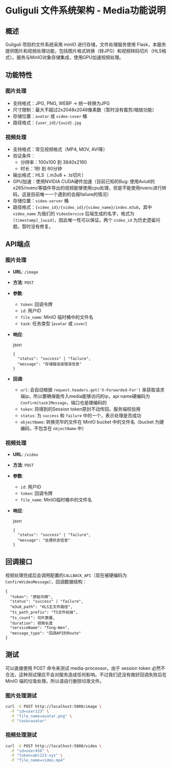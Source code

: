 # Guliguli 文件系统架构 - Media功能说明

## 概述

Guliguli 项目的文件系统采用 minIO 进行存储，文件处理服务使用 Flask，本服务提供图片和视频处理功能，包括图片格式转换（转JPG）和视频转码切片（HLS格式）。服务与MinIO对象存储集成，使用GPU加速视频处理。

## 功能特性

### 图片处理

- 支持格式：JPG, PNG, WEBP → 统一转换为JPG
- 尺寸限制：最大不超过2x2048x2048像素数（暂时没有裁剪/缩放功能）
- 存储位置：`avatar` 或 `video-cover` 桶
- 路径格式：`{user_id}/{uuid}.jpg`

### 视频处理

- 支持格式：常见视频格式（MP4, MOV, AVI等）
- 验证条件：
  - 分辨率：100x100 到 3840x2160
  - 时长：1秒 到 60分钟
- 输出格式：HLS（.m3u8 + .ts切片）
- GPU加速：使用NVIDIA CUDA硬件加速（目前已知的Bug: 使用Aviutl的x265/nvenc等插件导出的视频能够使用cpu处理，但是不能使用nvenc进行转码，这是目前唯一一个遇到的会报failure的情况）
- 存储位置：`video-server` 桶
- 路径格式：`{video_id}/{video_id}/{video_name}/index.m3u8`，其中 `video_name` 为我们的 `VideoService` 后端生成的名字，格式为 `[timestamp]_[uuid]`，因此唯一性可以保证。两个 `video_id` 为历史遗留问题。暂时没有修复。

## API端点

### 图片处理

- **URL**: `/image`

- **方法**: `POST`

- **参数**:

  - `token`: 回调令牌
  - `id`: 用户ID
  - `file_name`: MinIO 临时桶中的文件名
  - `task`: 任务类型 (`avatar` 或 `cover`)

- **响应**:

  json

  ```
  {
    "status": "success" | "failure",
    "message": "存储路径或错误信息"
  }
  ```

- **回调**:
  - `url`: 会自动根据 `request.headers.get('X-Forwarded-For')` 来获取请求端ip，所以要确保能传入media能够访问的ip，api name硬编码为 `Confirm[task]Message`，端口也是硬编码的
  - `token`: 将得到的Session token原封不动传回，服务端校验用
  - `status`: 为 `success` 和 `failure` 中的一个，表示处理是否成功
  - `objectName`: 转换完毕的文件在 MinIO bucket 中的文件名（bucket 为硬编码，不包含在 `objectName` 中）

### 视频处理

- **URL**: `/video`

- **方法**: `POST`

- **参数**:

  - `id`: 用户ID
  - `token`: 回调令牌
  - `file_name`: MinIO临时桶中的文件名

- **响应**:

  json

  ```
  {
    "status": "success" | "failure",
    "message": "处理状态信息"
  }
  ```

## 回调接口

视频处理完成后会调用配置的`CALLBACK_API`（现在被硬编码为 `ConfirmVideoMessage`），回调数据结构：

```
{
  "token": "原始令牌",
  "status": "success" | "failure",
  "m3u8_path": "HLS主文件路径",
  "ts_path_prefix": "TS文件前缀",
  "ts_count": 切片数量,
  "duration": 视频长度
  "serviceName": "Tong-Wen",
  "message_type": "回调API的Route"
}
```

## 测试

可以直接使用 POST 命令来测试 media-processor。由于 session token 必然不合法，这种测试理应不会对服务造成任何影响。不过我们还没有做好回调失败后在 MinIO 端的垃圾处理，所以请自行删除垃圾文件。

### 图片处理测试

```bash
curl -X POST http://localhost:5000/image \
  -F "id=user123" \
  -F "file_name=avatar.png" \
  -F "task=avatar"
```

### 视频处理测试

```bash
curl -X POST http://localhost:5000/video \
  -F "id=user456" \
  -F "token=abc123-xyz" \
  -F "file_name=video.mp4"
```